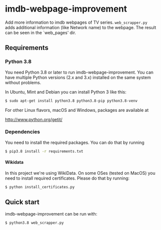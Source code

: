 # imdb-webpage-improvement

Add more information to imdb webpages of TV series.
`web_scrapper.py` adds additional information (like Network name) to the webpage. The result can be seen in the `web_pages' dir.

## Requirements

### Python 3.8
You need Python 3.8 or later to run imdb-webpage-improvement. You can have multiple Python versions (2.x and 3.x) installed on the same system without problems.

In Ubuntu, Mint and Debian you can install Python 3 like this:

```bash
$ sudo apt-get install python3.8 python3.8-pip python3.8-venv
```

For other Linux flavors, macOS and Windows, packages are available at

http://www.python.org/getit/

### Dependencies
You need to install the required packages. You can do that by running
```bash
$ pip3.8 install -r requirements.txt
```
#### Wikidata
In this project we're using WikiData. On some OSes (tested on MacOS) you need to install required certificates.
Please do that by running:
```bash
$ python install_certificates.py
``` 

## Quick start
imdb-webpage-improvement can be run with:
```bash
$ python3.8 web_scrapper.py
```
